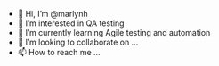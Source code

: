 - 👋 Hi, I’m @marlynh
- 👀 I’m interested in QA testing
- 🌱 I’m currently learning Agile testing and automation
- 💞️ I’m looking to collaborate on ...
- 📫 How to reach me ...

<!---
marlynh/marlynh is a ✨ special ✨ repository because its `README.md` (this file) appears on your GitHub profile.
You can click the Preview link to take a look at your changes.
--->
